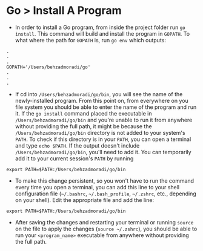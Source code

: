 # Go > Install A Program

-   In order to install a Go program, from inside the project folder run `go install`. This command will build and install the program in `GOPATH`. To what where the path for `GOPATH` is, run `go env` which outputs:

```text
.
.
.
GOPATH='/Users/behzadmoradi/go'
.
.
.
```

-   If cd into `/Users/behzadmoradi/go/bin`, you will see the name of the newly-installed program. From this point on, from everywhere on you file system you should be able to enter the name of the program and run it. If the `go install` command placed the executable in `/Users/behzadmoradi/go/bin` and you're unable to run it from anywhere without providing the full path, it might be because the `/Users/behzadmoradi/go/bin` directory is not added to your system's `PATH`. To check if this directory is in your `PATH`, you can open a terminal and type `echo $PATH`. If the output doesn't include `/Users/behzadmoradi/go/bin`, you'll need to add it. You can temporarily add it to your current session's `PATH` by running

```text
export PATH=$PATH:/Users/behzadmoradi/go/bin
```

-   To make this change persistent, so you won't have to run the command every time you open a terminal, you can add this line to your shell configuration file (`~/.bashrc`, `~/.bash_profile`, `~/.zshrc`, etc., depending on your shell). Edit the appropriate file and add the line:

```text
export PATH=$PATH:/Users/behzadmoradi/go/bin
```

-   After saving the changes and restarting your terminal or running `source` on the file to apply the changes (`source ~/.zshrc`), you should be able to run your `<program_name>` executable from anywhere without providing the full path.
